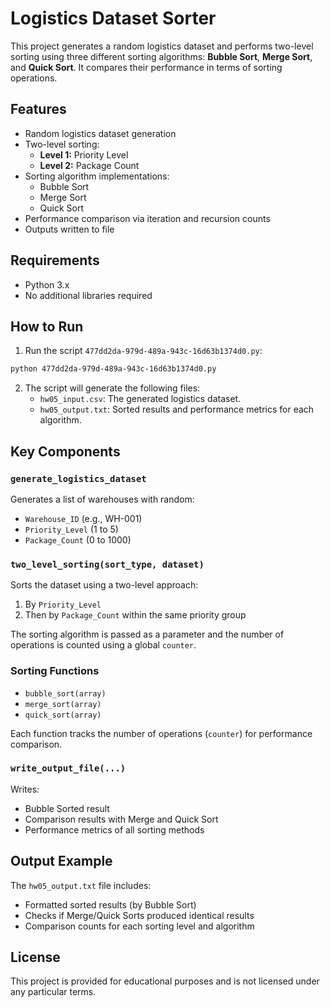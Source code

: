 
# Logistics Dataset Sorter

This project generates a random logistics dataset and performs two-level sorting using three different sorting algorithms: **Bubble Sort**, **Merge Sort**, and **Quick Sort**. It compares their performance in terms of sorting operations.

## Features

- Random logistics dataset generation
- Two-level sorting:
  - **Level 1:** Priority Level
  - **Level 2:** Package Count
- Sorting algorithm implementations:
  - Bubble Sort
  - Merge Sort
  - Quick Sort
- Performance comparison via iteration and recursion counts
- Outputs written to file

## Requirements

- Python 3.x
- No additional libraries required

## How to Run

1. Run the script `477dd2da-979d-489a-943c-16d63b1374d0.py`:

```bash
python 477dd2da-979d-489a-943c-16d63b1374d0.py
```

2. The script will generate the following files:
   - `hw05_input.csv`: The generated logistics dataset.
   - `hw05_output.txt`: Sorted results and performance metrics for each algorithm.

## Key Components

### `generate_logistics_dataset`
Generates a list of warehouses with random:
- `Warehouse_ID` (e.g., WH-001)
- `Priority_Level` (1 to 5)
- `Package_Count` (0 to 1000)

### `two_level_sorting(sort_type, dataset)`
Sorts the dataset using a two-level approach:
1. By `Priority_Level`
2. Then by `Package_Count` within the same priority group

The sorting algorithm is passed as a parameter and the number of operations is counted using a global `counter`.

### Sorting Functions
- `bubble_sort(array)`
- `merge_sort(array)`
- `quick_sort(array)`

Each function tracks the number of operations (`counter`) for performance comparison.

### `write_output_file(...)`
Writes:
- Bubble Sorted result
- Comparison results with Merge and Quick Sort
- Performance metrics of all sorting methods

## Output Example

The `hw05_output.txt` file includes:
- Formatted sorted results (by Bubble Sort)
- Checks if Merge/Quick Sorts produced identical results
- Comparison counts for each sorting level and algorithm

## License

This project is provided for educational purposes and is not licensed under any particular terms.
